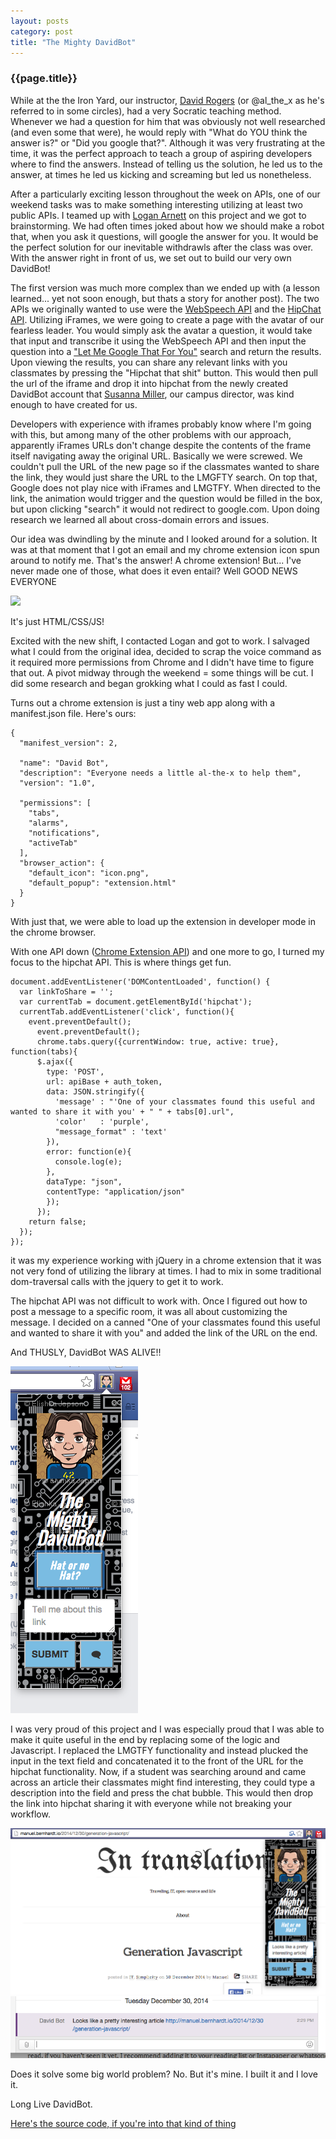 ```yaml
---
layout: posts
category: post
title: "The Mighty DavidBot"
---
```


### {{page.title}}

While at the the Iron Yard, our instructor, [David Rogers](http://about.me/al_the_x) (or @al_the\_x as he's referred to in some circles), had a very Socratic teaching method. Whenever we had a question for him that was obviously not well researched (and even some that were), he would reply with "What do YOU think the answer is?" or "Did you google that?". Although it was very frustrating at the time, it was the perfect approach to teach a group of aspiring developers where to find the answers. Instead of telling us the solution, he led us to the answer, at times he led us kicking and screaming but led us nonetheless.

After a particularly exciting lesson throughout the week on APIs, one of our weekend tasks was to make something interesting utilizing at least two public APIs. I teamed up with [Logan Arnett](http://loganarnett.com/) on this project and we got to brainstorming. We had often times joked about how we should make a robot that, when you ask it questions, will google the answer for you. It would be the perfect solution for our inevitable withdrawls after the class was over. With the answer right in front of us, we set out to build our very own DavidBot!

The first version was much more complex than we ended up with (a lesson learned... yet not soon enough, but thats a story for another post). The two APIs we originally wanted to use were the [WebSpeech API](http://www.google.com/intl/en/chrome/demos/speech.html) and the [HipChat API](http://hipchat.com/docs/apiv2/). Utilizing iFrames, we were going to create a page with the avatar of our fearless leader. You would simply ask the avatar a question, it would take that input and transcribe it using the WebSpeech API and then input the question into a ["Let Me Google That For You"](http://lmgtfy.com) search and return the results. Upon viewing the results, you can share any relevant links with you classmates by pressing the "Hipchat that shit" button. This would then pull the url of the iframe and drop it into hipchat from the newly created DavidBot account that [Susanna Miller](https://twitter.com/susannajmiller), our campus director, was kind enough to have created for us.

Developers with experience with iframes probably know where I'm going with this, but among many of the other problems with our approach, apparently iFrames URLs don't change despite the contents of the frame itself navigating away the original URL. Basically we were screwed. We couldn't pull the URL of the new page so if the classmates wanted to share the link, they would just share the URL to the LMGFTY search. On top that, Google does not play nice with iFrames and LMGTFY. When directed to the link, the animation would trigger and the question would be filled in the box, but upon clicking "search" it would not redirect to google.com. Upon doing research we learned all about cross-domain errors and issues.

Our idea was dwindling by the minute and I looked around for a solution. It was at that moment that I got an email and my chrome extension icon spun around to notify me. That's the answer! A chrome extension! But... I've never made one of those, what does it even entail? Well GOOD NEWS EVERYONE

<img src="http://img2.wikia.nocookie.net/__cb20090731021518/en.futurama/images/thumb/a/ad/GoodNewsEveryone.jpg/500px-GoodNewsEveryone.jpg" />

It's just HTML/CSS/JS!

Excited with the new shift, I contacted Logan and got to work. I salvaged what I could from the original idea, decided to scrap the voice command as it required more permissions from Chrome and I didn't have time to figure that out. A pivot midway through the weekend = some things will be cut. I did some research and began grokking what I could as fast I could. 

Turns out a chrome extension is just a tiny web app along with a manifest.json file. Here's ours:

```
{
  "manifest_version": 2,

  "name": "David Bot",
  "description": "Everyone needs a little al-the-x to help them",
  "version": "1.0",

  "permissions": [
    "tabs",
    "alarms",
    "notifications",
    "activeTab"
  ],
  "browser_action": {
    "default_icon": "icon.png",
    "default_popup": "extension.html"
  }
}
```
With just that, we were able to load up the extension in developer mode in the chrome browser. 

With one API down ([Chrome Extension API](https://developer.chrome.com/extensions/api_index)) and one more to go, I turned my focus to the hipchat API. This is where things get fun.

```
document.addEventListener('DOMContentLoaded', function() {
  var linkToShare = '';
  var currentTab = document.getElementById('hipchat');
  currentTab.addEventListener('click', function(){
    event.preventDefault();
      event.preventDefault();
      chrome.tabs.query({currentWindow: true, active: true}, function(tabs){
      $.ajax({
        type: 'POST',
        url: apiBase + auth_token,
        data: JSON.stringify({
          'message' : "'One of your classmates found this useful and wanted to share it with you' + " " + tabs[0].url",
          'color'   : 'purple',
          "message_format" : 'text'
        }),
        error: function(e){
          console.log(e);
        },
        dataType: "json",
        contentType: "application/json"
        });
      });
    return false;
  });
});
```
it was my experience working with jQuery in a chrome extension that it was not very fond of utilizing the library at times. I had to mix in some traditional dom-traversal calls with the jquery to get it to work.

The hipchat API was not difficult to work with. Once I figured out how to post a message to a specific room, it was all about customizing the message. I decided on a canned "One of your classmates found this useful and wanted to share it with you" and added the link of the URL on the end.

And THUSLY, DavidBot WAS ALIVE!!

<img src="/images/DavidBot.png" />

I was very proud of this project and I was especially proud that I was able to make it quite useful in the end by replacing some of the logic and Javascript. I replaced the LMGTFY functionality and instead plucked the input in the text field and concatenated it to the front of the URL for the hipchat functionality. Now, if a student was searching around and came across an article their classmates might find interesting, they could type a description into the field and press the chat bubble. This would then drop the link into hipchat sharing it with everyone while not breaking your workflow.

<img src="/images/DBbrowser.png" />
<img src="/images/DBchat.png" />

Does it solve some big world problem? No. But it's mine. I built it and I love it.

Long Live DavidBot.

[Here's the source code, if you're into that kind of thing](https://github.com/LoganArnett/RESTfull-Weekend/tree/master/extension)

